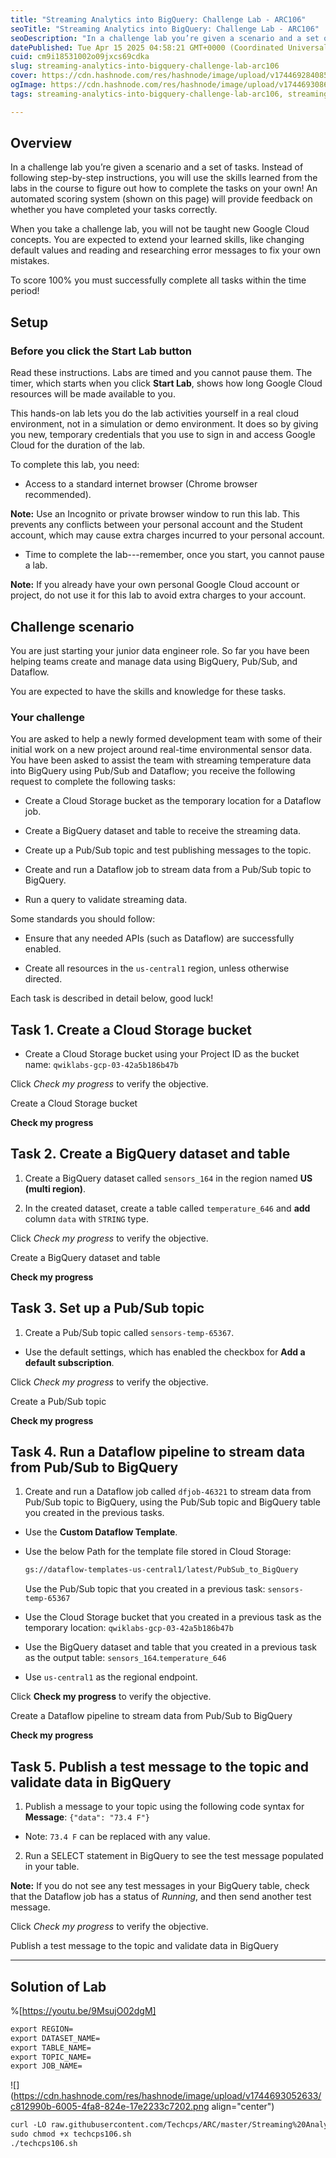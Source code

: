 ```yaml
---
title: "Streaming Analytics into BigQuery: Challenge Lab - ARC106"
seoTitle: "Streaming Analytics into BigQuery: Challenge Lab - ARC106"
seoDescription: "In a challenge lab you’re given a scenario and a set of tasks. Instead of following step-by-step instructions, you will use the skills learned from the labs"
datePublished: Tue Apr 15 2025 04:58:21 GMT+0000 (Coordinated Universal Time)
cuid: cm9i18531002o09jxcs69cdka
slug: streaming-analytics-into-bigquery-challenge-lab-arc106
cover: https://cdn.hashnode.com/res/hashnode/image/upload/v1744692840856/31b9585e-a963-4739-9f2c-1c1ae2ff2d83.png
ogImage: https://cdn.hashnode.com/res/hashnode/image/upload/v1744693086555/4601c947-8d7e-4025-a9c1-872c851ca0e1.png
tags: streaming-analytics-into-bigquery-challenge-lab-arc106, streaming-analytics-into-bigquery-challenge-lab, arc106

---
```


## Overview

In a challenge lab you’re given a scenario and a set of tasks. Instead of following step-by-step instructions, you will use the skills learned from the labs in the course to figure out how to complete the tasks on your own! An automated scoring system (shown on this page) will provide feedback on whether you have completed your tasks correctly.

When you take a challenge lab, you will not be taught new Google Cloud concepts. You are expected to extend your learned skills, like changing default values and reading and researching error messages to fix your own mistakes.

To score 100% you must successfully complete all tasks within the time period!

## Setup

### Before you click the Start Lab button

Read these instructions. Labs are timed and you cannot pause them. The timer, which starts when you click **Start Lab**, shows how long Google Cloud resources will be made available to you.

This hands-on lab lets you do the lab activities yourself in a real cloud environment, not in a simulation or demo environment. It does so by giving you new, temporary credentials that you use to sign in and access Google Cloud for the duration of the lab.

To complete this lab, you need:

* Access to a standard internet browser (Chrome browser recommended).
    

**Note:** Use an Incognito or private browser window to run this lab. This prevents any conflicts between your personal account and the Student account, which may cause extra charges incurred to your personal account.

* Time to complete the lab---remember, once you start, you cannot pause a lab.
    

**Note:** If you already have your own personal Google Cloud account or project, do not use it for this lab to avoid extra charges to your account.

## Challenge scenario

You are just starting your junior data engineer role. So far you have been helping teams create and manage data using BigQuery, Pub/Sub, and Dataflow.

You are expected to have the skills and knowledge for these tasks.

### Your challenge

You are asked to help a newly formed development team with some of their initial work on a new project around real-time environmental sensor data. You have been asked to assist the team with streaming temperature data into BigQuery using Pub/Sub and Dataflow; you receive the following request to complete the following tasks:

* Create a Cloud Storage bucket as the temporary location for a Dataflow job.
    
* Create a BigQuery dataset and table to receive the streaming data.
    
* Create up a Pub/Sub topic and test publishing messages to the topic.
    
* Create and run a Dataflow job to stream data from a Pub/Sub topic to BigQuery.
    
* Run a query to validate streaming data.
    

Some standards you should follow:

* Ensure that any needed APIs (such as Dataflow) are successfully enabled.
    
* Create all resources in the `us-central1` region, unless otherwise directed.
    

Each task is described in detail below, good luck!

## Task 1. Create a Cloud Storage bucket

* Create a Cloud Storage bucket using your Project ID as the bucket name: `qwiklabs-gcp-03-42a5b186b47b`
    

Click *Check my progress* to verify the objective.

Create a Cloud Storage bucket

**Check my progress**

## Task 2. Create a BigQuery dataset and table

1. Create a BigQuery dataset called `sensors_164` in the region named **US (multi region)**.
    
2. In the created dataset, create a table called `temperature_646` and **add** column `data` with `STRING` type.
    

Click *Check my progress* to verify the objective.

Create a BigQuery dataset and table

**Check my progress**

## Task 3. Set up a Pub/Sub topic

1. Create a Pub/Sub topic called `sensors-temp-65367`.
    

* Use the default settings, which has enabled the checkbox for **Add a default subscription**.
    

Click *Check my progress* to verify the objective.

Create a Pub/Sub topic

**Check my progress**

## Task 4. Run a Dataflow pipeline to stream data from Pub/Sub to BigQuery

1. Create and run a Dataflow job called `dfjob-46321` to stream data from Pub/Sub topic to BigQuery, using the Pub/Sub topic and BigQuery table you created in the previous tasks.
    

* Use the **Custom Dataflow Template**.
    
* Use the below Path for the template file stored in Cloud Storage:
    
    ```apache
    gs://dataflow-templates-us-central1/latest/PubSub_to_BigQuery
    ```
    
    Use the Pub/Sub topic that you created in a previous task: `sensors-temp-65367`
    
* Use the Cloud Storage bucket that you created in a previous task as the temporary location: `qwiklabs-gcp-03-42a5b186b47b`
    
* Use the BigQuery dataset and table that you created in a previous task as the output table: `sensors_164`.`temperature_646`
    
* Use `us-central1` as the regional endpoint.
    

Click **Check my progress** to verify the objective.

Create a Dataflow pipeline to stream data from Pub/Sub to BigQuery

**Check my progress**

## Task 5. Publish a test message to the topic and validate data in BigQuery

1. Publish a message to your topic using the following code syntax for **Message**: `{"data": "73.4 F"}`
    

* Note: `73.4 F` can be replaced with any value.
    

2. Run a SELECT statement in BigQuery to see the test message populated in your table.
    

**Note:** If you do not see any test messages in your BigQuery table, check that the Dataflow job has a status of *Running*, and then send another test message.

Click *Check my progress* to verify the objective.

Publish a test message to the topic and validate data in BigQuery

---

## Solution of Lab

%[https://youtu.be/9MsujO02dgM] 

```apache
export REGION=
export DATASET_NAME=
export TABLE_NAME=
export TOPIC_NAME=
export JOB_NAME=
```

![](https://cdn.hashnode.com/res/hashnode/image/upload/v1744693052633/c812990b-6005-4fa8-824e-17e2233c7202.png align="center")

```apache
curl -LO raw.githubusercontent.com/Techcps/ARC/master/Streaming%20Analytics%20into%20BigQuery:%20Challenge%20Lab/techcps106.sh
sudo chmod +x techcps106.sh
./techcps106.sh
```